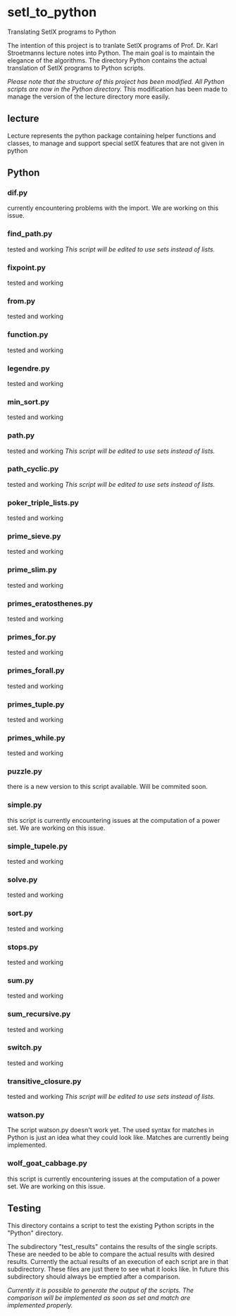 # setl_to_python
Translating SetlX programs to Python

The intention of this project is to tranlate SetlX programs of Prof. Dr. Karl Stroetmanns lecture notes into Python.
The main goal is to maintain the elegance of the algorithms.
The directory Python contains the actual translation of SetlX programs to Python scripts.

*Please note that the structure of this project has been modified. All Python scripts are now in the Python directory.*
This modification has been made to manage the version of the lecture directory more easily.

## lecture
Lecture represents the python package containing helper functions and classes, to manage and support special setlX features that are not given in python

## Python
### dif.py
currently encountering problems with the import. We are working on this issue.

### find_path.py
tested and working
_This script will be edited to use sets instead of lists._

### fixpoint.py
tested and working

### from.py
tested and working

### function.py
tested and working

### legendre.py
tested and working

### min_sort.py
tested and working

### path.py
tested and working
_This script will be edited to use sets instead of lists._

### path_cyclic.py
tested and working
_This script will be edited to use sets instead of lists._

### poker_triple_lists.py
tested and working

### prime_sieve.py
tested and working

### prime_slim.py
tested and working

### primes_eratosthenes.py
tested and working

### primes_for.py
tested and working

### primes_forall.py
tested and working

### primes_tuple.py
tested and working

### primes_while.py
tested and working

### puzzle.py
there is a new version to this script available. Will be commited soon.

### simple.py
this script is currently encountering issues at the computation of a power set. We are working on this issue.

### simple_tupele.py
tested and working

### solve.py
tested and working

### sort.py
tested and working

### stops.py
tested and working

### sum.py
tested and working

### sum_recursive.py
tested and working

### switch.py
tested and working

### transitive_closure.py
tested and working
_This script will be edited to use sets instead of lists._

### watson.py
The script watson.py doesn't work yet. The used syntax for matches in Python is just an idea what they could look like. Matches are currently being implemented.

### wolf_goat_cabbage.py
this script is currently encountering issues at the computation of a power set. We are working on this issue.


## Testing 
This directory contains a script to test the existing Python scripts in the "Python" directory.

The subdirectory "test_results" contains the results of the single scripts. 
These are needed to be able to compare the actual results with desired results. 
Currently the actual results of an execution of each script are in that subdirectory. 
These files are just there to see what it looks like. 
In future this subdirectory should always be emptied after a comparison.

_Currently it is possible to generate the output of the scripts. 
The comparison will be implemented as soon as set and match are implemented properly._
